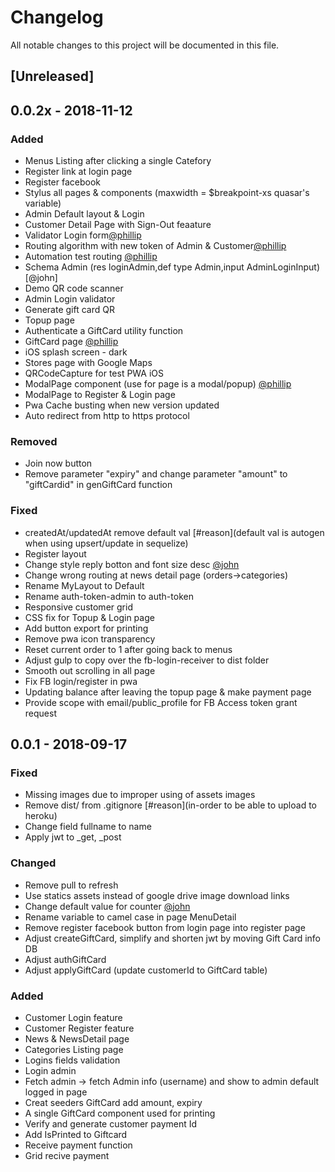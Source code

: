 # Changelog
All notable changes to this project will be documented in this file.

## [Unreleased]

## 0.0.2x - 2018-11-12
### Added
- Menus Listing after clicking a single Catefory
- Register link at login page
- Register facebook
- Stylus all pages & components (maxwidth = $breakpoint-xs quasar's variable)
- Admin Default layout & Login
- Customer Detail Page with Sign-Out feaature
- Validator Login form[@phillip](https://github.com/hemvanh/TPTEA/pull/23)
- Routing algorithm with new token of Admin & Customer[@phillip](https://github.com/hemvanh/TPTEA/pull/33)
- Automation test routing [@phillip](https://github.com/hemvanh/TPTEA/pull/33)
- Schema Admin (res loginAdmin,def type Admin,input AdminLoginInput)[@john]
- Demo QR code scanner
- Admin Login validator
- Generate gift card QR
- Topup page
- Authenticate a GiftCard utility function
- GiftCard page [@phillip](https://github.com/hemvanh/TPTEA/pull/55)
- iOS splash screen - dark
- Stores page with Google Maps
- QRCodeCapture for test PWA iOS
- ModalPage component (use for page is a modal/popup) [@phillip](https://github.com/hemvanh/TPTEA/pull/85)
- ModalPage to Register & Login page
- Pwa Cache busting when new version updated
- Auto redirect from http to https protocol
### Removed 
- Join now button
- Remove parameter "expiry" and change parameter "amount" to "giftCardid" in genGiftCard function
### Fixed
- createdAt/updatedAt remove default val [#reason](default val is autogen when using upsert/update in sequelize)
- Register layout
- Change style reply botton and font size desc  [@john](https://github.com/tri-et/TPTEA/tree/feature/menu-detail)
- Change wrong routing at news detail page (orders->categories)
- Rename MyLayout to Default
- Rename auth-token-admin to auth-token
- Responsive customer grid
- CSS fix for Topup & Login page
- Add button export for printing
- Remove pwa icon transparency
- Reset current order to 1 after going back to menus
- Adjust gulp to copy over the fb-login-receiver to dist folder
- Smooth out scrolling in all page
- Fix FB login/register in pwa
- Updating balance after leaving the topup page & make payment page
- Provide scope with email/public_profile for FB Access token grant request

## 0.0.1 - 2018-09-17
### Fixed
- Missing images due to improper using of assets images
- Remove dist/ from .gitignore [#reason](in-order to be able to upload to heroku)
- Change field fullname to name
- Apply jwt to _get, _post
### Changed
- Remove pull to refresh
- Use statics assets instead of google drive image download links
- Change default value for counter [@john](https://github.com/tri-et/TPTEA/tree/feature/fix-bugs-counter)
- Rename variable  to camel case in page MenuDetail 
- Remove register facebook button from login page into register page
- Adjust createGiftCard, simplify and shorten jwt by moving Gift Card info DB
- Adjust authGiftCard
- Adjust applyGiftCard (update customerId to GiftCard table)
### Added
- Customer Login feature
- Customer Register feature
- News & NewsDetail page
- Categories Listing page
- Logins fields validation
- Login admin
- Fetch admin -> fetch Admin info (username) and show to admin default logged in page
- Creat seeders GiftCard add amount, expiry
- A single GiftCard component used for printing
- Verify and generate customer payment Id
- Add IsPrinted to Giftcard
- Receive payment function
- Grid recive payment
